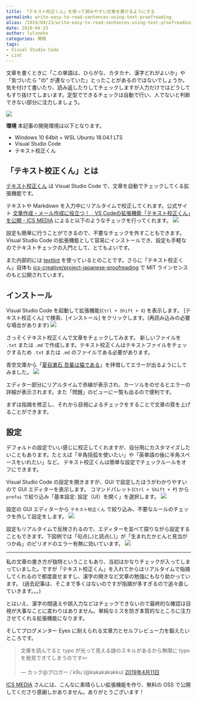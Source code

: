 ```yaml
---
title: 「テキスト校正くん」を使って読みやすい文章を書けるようにする
permalink: write-easy-to-read-sentences-using-text-proofreading
alias: /2019/04/23/write-easy-to-read-sentences-using-text-proofreading/index.html
date: 2019-04-23
author: lulzneko
categories: 開発
tags:
- Visual Studio Code
- Lint
---
```


文章を書くときに「この単語は、ひらがな、カタカナ、漢字どれがよいか」や「気づいたら "の" が連なっていた」とったことがあるのではないでしょうか。
気を付けて書いたり、読み返したりしてチェックしますが人力だけではどうしてもすり抜けてしまいます。定型でできるチェックは自動で行い、人でないと判断できない部分に注力しましょう。

![](/articles/assets/lulzneko/develop/lint/textlint/textlint.jpg)


**環境**
本記事の開発環境は以下となります。
- Windows 10 64bit + WSL Ubuntu 18.04.1 LTS
- Visual Studio Code
- テキスト校正くん


## 「テキスト校正くん」とは
[テキスト校正くん](https://marketplace.visualstudio.com/items?itemName=ICS.japanese-proofreading) は Visual Studio Code で、文章を自動でチェックしてくる拡張機能です。

テキストや Markdown を入力中にリアルタイムで校正してくれます。公式サイト [文章作成・メール作成に役立つ！　VS Codeの拡張機能「テキスト校正くん」を公開 - ICS MEDIA](https://ics.media/entry/18859/) によると以下のようなチェックを行ってくれます。
![](/articles/assets/lulzneko/develop/lint/textlint/06.png)

設定も簡単に行うことができるので、不要なチェックを外すこともできます。Visual Studio Code の拡張機能として容易にインストールでき、設定も手軽なのでテキストチェックの入門として、とてもよいです。

また内部的には [textlint](https://textlint.github.io/) を使っているとのことです。さらに「テキスト校正くん」自体も [ics-creative/project-japanese-proofreading](https://github.com/ics-creative/project-japanese-proofreading) で MIT ラインセンスのもと公開されています。


## インストール
Visual Studio Code を起動して拡張機能(`Ctrl + Shift + X`) を表示します。
[テキスト校正くん] で検索、[インストール] をクリックします。(再読み込みの必要な場合があります)
![](/articles/assets/lulzneko/develop/lint/textlint/01.png)

さっそくテキスト校正くんで文章をチェックしてみます。
新しいファイルを `.txt` または `.md` で作成します。テキスト校正くんはテキストファイルをチェックするため `.txt` または `.md` のファイルである必要があります。

青空文庫から「[夏目漱石 吾輩は猫である](https://www.aozora.gr.jp/cards/000148/files/789_14547.html)」を拝借してエラーが出るようにしてみました。
![](/articles/assets/lulzneko/develop/lint/textlint/02.png)

エディター部分にリアルタイムで赤線が表示され、カーソルをのせるとエラーの詳細が表示されます。また「問題」のビューに一覧も出るので便利です。

まずは指摘を修正し、それから目視によるチェックをすることで文章の質を上げることができます。


## 設定
デフォルトの設定でいい感じに校正してくれますが、自分用にカスタマイズしたいこともあります。たとえば「半角括弧を使いたい」や「英単語の後に半角スペースをいれたい」など。
テキスト校正くんは簡単な設定でチェックルールをオフにできます。

Visual Studio Code の設定を開きますが、GUI で設定したほうがわかりやすいので GUI エディターを表示します。
コマンドパレット(`Ctrl + Shift + P`) から `prefui` で絞り込み「基本設定: 設定（UI）を開く」を選択します。
![](/articles/assets/lulzneko/develop/lint/textlint/03.png)

設定の GUI エディターから `テキスト校正くん` で絞り込み、不要なルールのチェックを外して設定をします。
![](/articles/assets/lulzneko/develop/lint/textlint/04.png)

設定もリアルタイムで反映されるので、エディターを並べて探りながら設定することもできます。下図例では「句点(。)と読点(、)」が「生まれたかとんと見当がつかぬ」のピリオドのエラー有無に効いています。
![](/articles/assets/lulzneko/develop/lint/textlint/05.png)



----

私の文章の書き方が独特ということもあり、当初はかなりチェックが入ってしまっていました。ですが「テキスト校正くん」を入れてからはリアルタイムで指摘してくれるので都度直せますし、漢字の開きなど文章の勉強にもなり助かっています。
(過去記事は、そこまで多くはないのですが指摘が多すぎるので追々直していきます。。。)

とはいえ、漢字の間違えや誤入力などはチェックできないので最終的な確認は目視が大事なことに変わりはありません。単純なミスを防ぎ本質的なところに注力させてくれる拡張機能になります。

そしてブログメンター Eyes に耐えられる文章力とセルフレビュー力を鍛えたいところです。
<blockquote class="twitter-tweet" data-lang="ja"><p lang="ja" dir="ltr">文章を読んでると typo が光って見える謎のスキルがあるから無限に typo を発見できてしまうのです✏️</p>&mdash; カック@ブロガー / k9u (@kakakakakku) <a href="https://twitter.com/kakakakakku/status/1116308395823255552?ref_src=twsrc%5Etfw">2019年4月11日</a></blockquote>
<script async src="https://platform.twitter.com/widgets.js" charset="utf-8"></script>

[ICS MEDIA](https://ics.media/) さんには、こんなに素晴らしい拡張機能を作り、無料の OSS で公開してくださり感謝しかありません。ありがとうございます！
